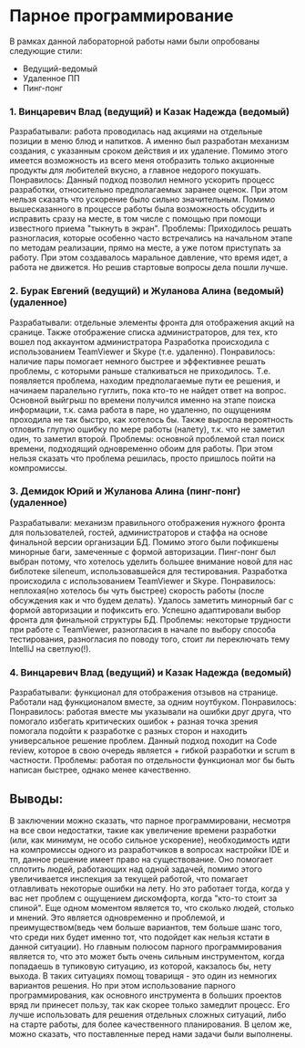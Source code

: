  # Парное программирование
 В рамках данной лабораторной работы нами были опробованы следующие стили:
 * Ведущий-ведомый
 * Удаленное ПП
 * Пинг-понг

### 1. Винцаревич Влад (ведущий) и Казак Надежда (ведомый)

Разрабатывали: работа проводилась над акциями на отдельные позиции в меню блюд и напитков. А именно был разработан механизм создания, с указанным сроком действия и их удаление. Помимо этого имеется возможность из всего меня отобразить только акционные продукты для любителей вкусно, а главное недорого покушать.
Понравилось: Данный подход позволил немного ускорить процесс разработки, относительно предполагаемых заранее оценок. При этом нельзя сказать что ускорение было сильно значительным. Помимо вышесказанного в процессе работы была возможность обсудить и исправить сразу на месте, в том числе с помощью при помощи известного приема "тыкнуть в экран".
Проблемы: Приходилось решать разногласия, которые особенно часто встречались на начальном этапе по методам реализации, прямо на месте, а уже потом приступать за работу. При этом создавалось маральное давление, что время идет, а работа не движется. Но решив стартовые вопросы дела пошли лучше.

### 2. Бурак Евгений (ведущий) и Жуланова Алина (ведомый) (удаленное)
Разрабатывали: отдельные элементы фронта для отображения акций на сранице. Также отображение списка администраторов, для тех, кто вошел под аккаунтом администратора
Разработка происходила c использованием TeamViewer и Skype (т.е. удаленно). 
Понравилось: наличие пары помогает немного быстрее и эффективнее решать проблемы, с которыми раньше сталкиваться не приходилось. Т.е. появляется проблема, находим предполагаемые пути ее решения, и начинаем паралельно гуглить, пока кто-то не найдет ответ на вопрос. Основной выйгрыш по времени получился именно на этапе поиска информации, т.к. сама работа в паре, но удаленно, по ощущениям проходила не так быстро, как хотелось бы. Также выросла вероятность отловить глупую ошибку по мере работы (налету), т.к. что не заметил один, то заметил второй.
Проблемы: основной проблемой стал поиск времени, подходящий одновременно обоим для работы. При этом нельзя сказать что проблема решилась, просто пришлось пойти на компромиссы.

### 3. Демидок Юрий и Жуланова Алина (пинг-понг) (удаленное)
Разрабатывали: механизм правильного отображения нужного фронта для пользователей, гостей, администраторов и стаффа на основе финальной версии организации БД. Помимо этого были пофикшены минорные баги, замеченные с формой авторизации. Пинг-понг был выбран потому, что хотелось уделить большее внимание новой для нас библотеке sileneum, использовавшейся для тестирования.
Разработка происходила c использованием TeamViewer и Skype.
Понравилось: неплохая(но хотелось бы чуть быстрее) скорость работы (после обсуждения как и что будем делать). Удалось заметить минорный баг с формой авторизации и пофиксить его. Успешно адаптировали выбор фронта для финальной структуры БД.
Проблемы: некоторые трудности при работе с TeamViewer, разногласия в начале по выбору способа тестирования, разногласия по поводу того, стоит ли переключать тему IntelliJ на светлую(!).

### 4. Винцаревич Влад (ведущий) и Казак Надежда (ведомый)

Разрабатывали: функционал для отображения отзывов на странице. Работали над функционалом вместе, за одним ноутбуком.
Понравилось: 
Понравилось: работая вместе мы указывали на ошибки друг друга, что помогало избегать критических ошибок + разная точка зрения помогала подойти к разработке с разных сторон и находить универсальное решение проблем. Данный подход походит на Code review, которое в свою очередь является + гибкой разработки и scrum в частности.
Проблемы: работая по отдельности функционал мог бы быть написан быстрее, однако менее качественно.

## Выводы:
В заключении можно сказать, что парное программировани, несмотря на все свои недостатки, такие как увеличение времени разработки (или, как минимум, не особо сильное ускорение), необходимость идти на компромиссы одного из разработчиков в вопросах настройки IDE и тп, данное решение имеет право на существование. Оно помогает сплотить людей, работающих над одной задачей, помимо этого увеличивается инспекция за текущей работой, что помагает отлавливать некоторые ошибки на лету. Но это работает тогда, когда у вас нет проблем с ощущением дискомфорта, когда "кто-то стоит за спиной". Еще одном моментом является то, что сколько людей, столько и мнений. Это является одновременно и проблемой, и преимуществом(ведь чем больше вариантов, тем больше шанс того, что среди них будет именно тот, что подойдет как нельзя кстати в данной ситуации). Но главным полюсом парного программирования является то, что это может быть очень сильным инструментом, когда попадаешь в тупиковую ситуацию, из которой, какзалось бы, нету выхода. В таких ситуациях помощ товарищя - это один из немногих вариантов решения. Но при этом использование парного программирования, как основного инструмента в больших проектов вряд ли принесет пользу, так как скорее только замедлит процесс. Его лучше использовать для решения отдельных сложных ситуаций, либо на старте работы, для более качественного планирования. В целом же, можно сказать, что поставленные перед нами задачи были выполнены.
